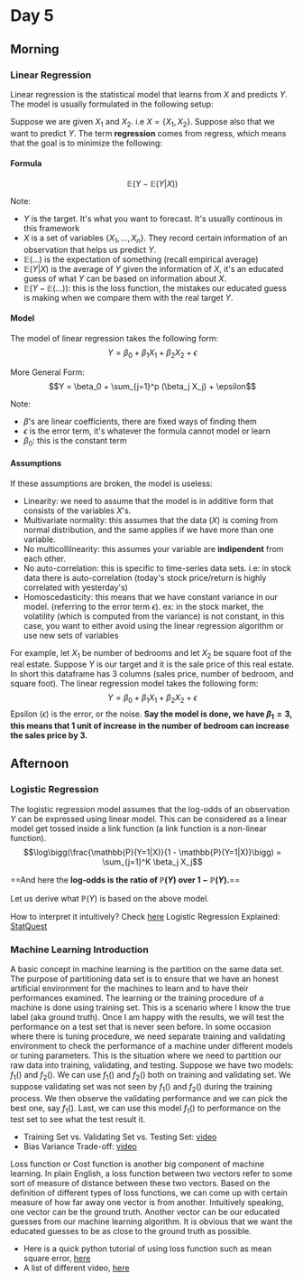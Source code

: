 # Day 5

## Morning

### Linear Regression
Linear regression is the statistical model that learns from $X$ and predicts $Y$.
The model is usually formulated in the following setup:

Suppose we are given $X_1$ and $X_2$. i.e $X = \{X_1, X_2\}$. Suppose also that we want to predict $Y$. The term **regression** comes from regress, which means that the goal is to minimize the following:

#### Formula

$$\mathbb{E}(Y - \mathbb{E}(Y|X))$$

Note:
- $Y$ is the target. It's what you want to forecast. It's usually continous in this framework
- $X$ is a set of variables $\{X_1, ..., X_n\}$. They record certain information of an observation that helps us predict $Y$.
- $\mathbb{E}(...)$ is the expectation of something (recall empirical average)
- $\mathbb{E}(Y|X)$ is the average of $Y$ given the information of $X$, it's an educated guess of what $Y$ can be based on information about $X$.
- $\mathbb{E}(Y - \mathbb{E}(...))$: this is the loss function, the mistakes our educated guess is making when we compare them with the real target $Y$.

#### Model
The model of linear regression takes the following form:
$$Y = \beta_0 + \beta_1 X_1 + \beta_2 X_2 + \epsilon$$

More General Form:
$$Y = \beta_0 + \sum_{j=1}^p (\beta_j X_j) + \epsilon$$

Note:
- $\beta$'s are linear coefficients, there are fixed ways of finding them
- $\epsilon$ is the error term, it's whatever the formula cannot model or learn
- $\beta_0$: this is the constant term

#### Assumptions
If these assumptions are broken, the model is useless:
- Linearity: we need to assume that the model is in additive form that consists of the variables $X$'s.
- Multivariate normality: this assumes that the data $(X)$ is coming from normal distribution, and the same applies if we have more than one variable.
- No multicollilnearity: this assumes your variable are **indipendent** from each other.
- No auto-correlation: this is specific to time-series data sets. i.e: in stock data there is auto-correlation (today's stock price/return is highly correlated with yesterday's)
- Homoscedasticity: this means that we have constant variance in our model. (referring to the error term $\epsilon$). ex: in the stock market, the volatility (which is computed from the variance) is not constant, in this case, you want to either avoid using the linear regression algorithm or use new sets of variables

For example, let $X_1$ be number of bedrooms and let $X_2$ be square foot of the real estate. Suppose $Y$ is our target and it is the sale price of this real estate.
In short this dataframe has 3 columns (sales price, number of bedroom, and square foot). The linear regression model takes the following form:
$$Y = \beta_0 + \beta_1 X_1 + \beta_2 X_2 + \epsilon$$
Epsilon $(\epsilon)$ is the error, or the noise.
**Say the model is done, we have $\beta_1 = 3$, this means that $1$ unit of increase in the number of bedroom can increase the sales price by $3$.**

## Afternoon
### Logistic Regression

The logistic regression model assumes that the log-odds of an observation $Y$ can be expressed using linear model. This can be considered as a linear model get tossed inside a link function (a link function is a non-linear function).
$$\log\bigg(\frac{\mathbb{P}(Y=1|X)}{1 - \mathbb{P}(Y=1|X)}\bigg) = \sum_{j=1}^K \beta_j X_j$$

==And here the **log-odds is the ratio of $\mathbb{P}(Y)$ over $1 - \mathbb{P}(Y)$.**==

Let us derive what $\mathbb{P}(Y)$ is based on the above model.

How to interpret it intuitively? Check [here](https://towardsdatascience.com/logistic-regression-derived-from-intuition-d1211fc09b10)
Logistic Regression Explained: [StatQuest](https://www.youtube.com/watch?v=yIYKR4sgzI8)

### Machine Learning Introduction

A basic concept in machine learning is the partition on the same data set. The purpose of partitioning data set is to ensure that we have an honest artificial environment for the machines to learn and to have their performances examined. The learning or the training procedure of a machine is done using training set. This is a scenario where I know the true label (aka ground truth). Once I am happy with the results, we will test the performance on a test set that is never seen before. In some occasion where there is tuning procedure, we need separate training and validating environment to check the performance of a machine under different models or tuning parameters. This is the situation where we need to partition our raw data into training, validating, and testing. Suppose we have two models: $f_1()$ and $f_2()$. We can use $f_1()$ and $f_2()$ both on training and validating set. We suppose validating set was not seen by $f_1()$ and $f_2()$ during the training process. We then observe the validating performance and we can pick the best one, say $f_1()$. Last, we can use this model $f_1()$ to performance on the test set to see what the test result it.  
- Training Set vs. Validating Set vs. Testing Set: [video](https://www.youtube.com/watch?v=PIRQY6xmNZY)
- Bias Variance Trade-off: [video](https://youtu.be/EuBBz3bI-aA)

Loss function or Cost function is another big component of machine learning. In plain English, a loss function between two vectors refer to some sort of measure of distance between these two vectors. Based on the definition of different types of loss functions, we can come up with certain measure of how far away one vector is from another. Intuitively speaking, one vector can be the ground truth. Another vector can be our educated guesses from our machine learning algorithm. It is obvious that we want the educated guesses to be as close to the ground truth as possible. 
- Here is a quick python tutorial of using loss function such as mean square error, [here](https://www.youtube.com/watch?v=uD1Dfz0aqkA)
- A list of different video, [here](https://www.youtube.com/watch?v=QBbC3Cjsnjg)